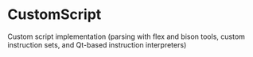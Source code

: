 # CustomScript
Custom script implementation (parsing with flex and bison tools, custom instruction sets, and Qt-based instruction interpreters)

